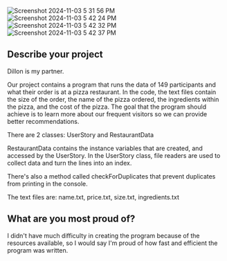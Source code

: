 
![Screenshot 2024-11-03 5 31 56 PM](https://github.com/user-attachments/assets/f6b800fb-7b6a-477e-a49b-35a2ec10c352)
![Screenshot 2024-11-03 5 42 24 PM](https://github.com/user-attachments/assets/863211fc-d18f-4f98-b00d-2949ba1dc30c)
![Screenshot 2024-11-03 5 42 32 PM](https://github.com/user-attachments/assets/51397c30-a1d8-43d6-93b5-524e93bb6270)
![Screenshot 2024-11-03 5 42 37 PM](https://github.com/user-attachments/assets/d3dd8f4d-930f-4725-8fdf-fa6ebc9e51b8)


## Describe your project

Dillon is my partner.

Our project contains a program that runs the data of 149 participants and what their order is at a pizza restaurant. In the code, the text files contain the size of the order, the name of the pizza ordered, the ingredients within the pizza, and the cost of the pizza. The goal that the program should achieve is to learn more about our frequent visitors so we can provide better recommendations. 

There are 2 classes: UserStory and RestaurantData

RestaurantData contains the instance variables that are created, and accessed by the UserStory. In the UserStory class, file readers are used to collect data and turn the lines into an index. 

There's also a method called checkForDuplicates that prevent duplicates from printing in the console. 

The text files are: name.txt, price.txt, size.txt, ingredients.txt 

## What are you most proud of?

I didn't have much difficulty in creating the program because of the resources available, so I would say I'm proud of how fast and efficient the program was written. 
